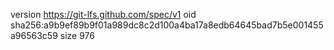 version https://git-lfs.github.com/spec/v1
oid sha256:a9b9ef89b9f01a989dc8c2d100a4ba17a8edb64645bad7b5e001455a96563c59
size 976
